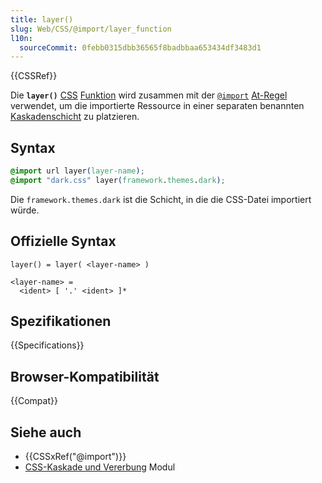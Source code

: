 ```yaml
---
title: layer()
slug: Web/CSS/@import/layer_function
l10n:
  sourceCommit: 0febb0315dbb36565f8badbbaa653434df3483d1
---
```


{{CSSRef}}

Die **`layer()`** [CSS](/de/docs/Web/CSS) [Funktion](/de/docs/Web/CSS/CSS_Functions) wird zusammen mit der [`@import`](/de/docs/Web/CSS/@import) [At-Regel](/de/docs/Web/CSS/At-rule) verwendet, um die importierte Ressource in einer separaten benannten [Kaskadenschicht](/de/docs/Web/CSS/@layer) zu platzieren.

## Syntax

```css
@import url layer(layer-name);
@import "dark.css" layer(framework.themes.dark);
```

Die `framework.themes.dark` ist die Schicht, in die die CSS-Datei importiert würde.

## Offizielle Syntax

```plain
layer() = layer( <layer-name> )

<layer-name> =
  <ident> [ '.' <ident> ]*
```

## Spezifikationen

{{Specifications}}

## Browser-Kompatibilität

{{Compat}}

## Siehe auch

- {{CSSxRef("@import")}}
- [CSS-Kaskade und Vererbung](/de/docs/Web/CSS/CSS_cascade) Modul

